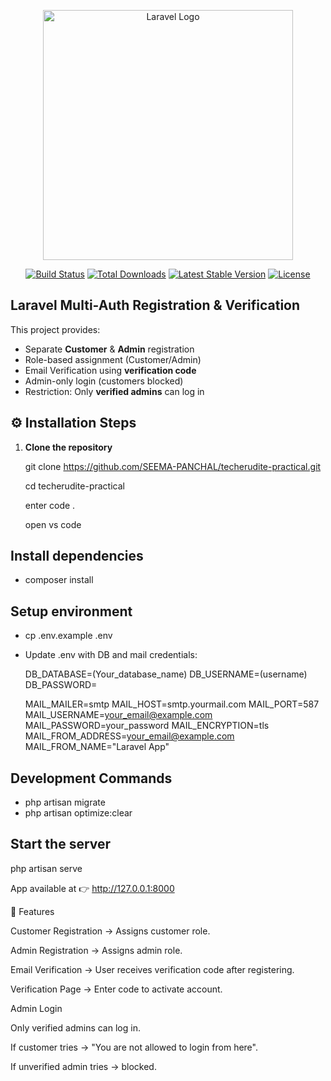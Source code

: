 <p align="center"><a href="https://laravel.com" target="_blank"><img src="https://raw.githubusercontent.com/laravel/art/master/logo-lockup/5%20SVG/2%20CMYK/1%20Full%20Color/laravel-logolockup-cmyk-red.svg" width="400" alt="Laravel Logo"></a></p>

<p align="center">
<a href="https://github.com/laravel/framework/actions"><img src="https://github.com/laravel/framework/workflows/tests/badge.svg" alt="Build Status"></a>
<a href="https://packagist.org/packages/laravel/framework"><img src="https://img.shields.io/packagist/dt/laravel/framework" alt="Total Downloads"></a>
<a href="https://packagist.org/packages/laravel/framework"><img src="https://img.shields.io/packagist/v/laravel/framework" alt="Latest Stable Version"></a>
<a href="https://packagist.org/packages/laravel/framework"><img src="https://img.shields.io/packagist/l/laravel/framework" alt="License"></a>
</p>

## Laravel Multi-Auth Registration & Verification


This project provides:  
- Separate **Customer** & **Admin** registration  
- Role-based assignment (Customer/Admin)  
- Email Verification using **verification code**  
- Admin-only login (customers blocked)  
- Restriction: Only **verified admins** can log in  

## ⚙️ Installation Steps

1. **Clone the repository**

   git clone https://github.com/SEEMA-PANCHAL/techerudite-practical.git
   
   cd techerudite-practical

   enter code .

   open vs code 

## Install dependencies
- composer install

## Setup environment
- cp .env.example .env
- Update .env with DB and mail credentials:

    DB_DATABASE=(Your_database_name)
    DB_USERNAME=(username)
    DB_PASSWORD=

    MAIL_MAILER=smtp
    MAIL_HOST=smtp.yourmail.com
    MAIL_PORT=587
    MAIL_USERNAME=your_email@example.com
    MAIL_PASSWORD=your_password
    MAIL_ENCRYPTION=tls
    MAIL_FROM_ADDRESS=your_email@example.com
    MAIL_FROM_NAME="Laravel App"

## Development Commands
- php artisan migrate
- php artisan optimize:clear

## Start the server

php artisan serve

App available at 👉 http://127.0.0.1:8000

🔑 Features

Customer Registration → Assigns customer role.

Admin Registration → Assigns admin role.

Email Verification → User receives verification code after registering.

Verification Page → Enter code to activate account.

Admin Login

Only verified admins can log in.

If customer tries → "You are not allowed to login from here".

If unverified admin tries → blocked.
